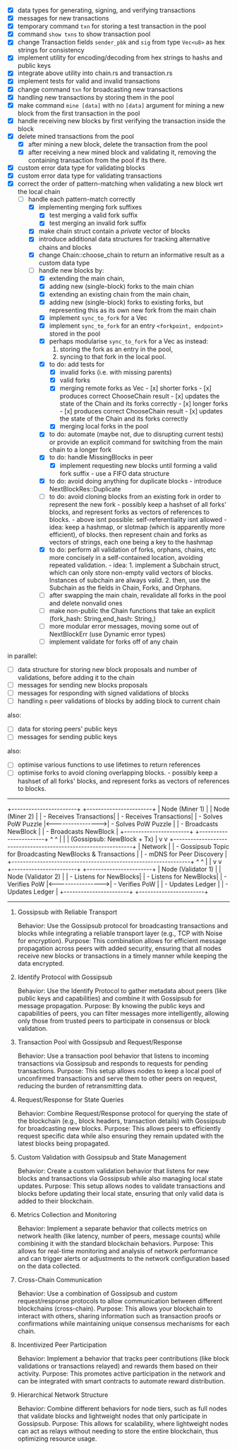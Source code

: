 - [x] data types for generating, signing, and verifying transactions
- [x] messages for new transactions
- [x] temporary command `txn` for storing a test transaction in the pool
- [x] command `show txns` to show transaction pool
- [x] change Transaction fields `sender_pbk` and `sig` from type `Vec<u8>`  as hex strings for consistency
- [x] implement utility for encoding/decoding from hex strings to hashs and public keys
- [x] integrate above utility into chain.rs and transaction.rs
- [x] implement tests for valid and invalid transactions
- [x] change command `txn` for broadcasting new transactions
- [x] handling new transactions by storing them in the pool
- [x] make command `mine [data]` with no `[data]` argument for mining a new block from the first transaction in the pool
- [x] handle receiving new blocks by first verifying the transaction inside the block
- [x] delete mined transactions from the pool
    - [x] after mining a new block, delete the transaction from the pool
    - [x] after receiving a new mined block and validating it, removing the containing transaction from the pool if its there.
- [x] custom error data type for validating blocks
- [x] custom error data type for validating transactions
- [x] correct the order of pattern-matching when validating a new block wrt the local chain
   - [ ] handle each pattern-match correctly
        - [x] implementing merging fork suffixes
            - [x] test merging a valid fork suffix
            - [x] test merging an invalid fork suffix
        - [x] make chain struct contain a _private_ vector of blocks
        - [x] introduce additional data structures for tracking alternative chains and blocks
        - [x] change Chain::choose_chain to return an informative result as a custom data type
        - [ ] handle new blocks by:
            - [x] extending the main chain,
            - [x] adding new (single-block) forks to the main chian
            - [x] extending an existing chain from the main chain,
            - [x] adding new (single-block) forks to existing forks, but representing this as its own new fork from the main chain
            - [x] implement `sync_to_fork` for a Vec<Block>
            - [x] implement `sync_to_fork` for an entry `<forkpoint, endpoint>` stored in the pool
            - [x] perhaps modularise  `sync_to_fork`  for a Vec<Block> as instead:
                1. storing the fork as an entry in the pool,
                2. syncing to that fork in the local pool.
            - [x] to do: add tests for
                - [x] invalid forks (i.e. with missing parents)
                - [x] valid forks
                - [x] merging remote forks as Vec<Block>
                        - [x] shorter forks
                           - [x] produces correct ChooseChain result
                           - [x] updates the state of the Chain and its forks correctly
                        - [x] longer forks
                           - [x] produces correct ChooseChain result
                           - [x] updates the state of the Chain and its forks correctly
                - [x] merging local forks in the pool
            - [x] to do: automate (maybe not, due to disrupting current tests) or provide an explicit command for switching from the main chain to a longer fork
            - [x] to do: handle MissingBlocks in peer
                - [x] implement requesting new blocks until forming a valid fork suffix
                        - use a FIFO data structure
            - [x] to do: avoid doing anything for duplicate blocks
                        - introduce NextBlockRes::Duplicate
            - [ ] to do: avoid cloning blocks from an existing fork in order to represent the new fork
                        - possibly keep a hashset of all forks' blocks, and represent forks as vectors of references to blocks.
                        - above isnt possible: self-referentiality isnt allowed
                        - idea: keep a hashmap, or slotmap (which is apparently more efficient), of blocks. then represent chain and forks as vectors of strings, each one being a key to the hashmap
            - [x] to do: perform all validation of forks, orphans, chains, etc more concisely in a self-contained location, avoiding repeated validation.
                        - idea:
                        1. implement a Subchain struct, which can only store non-empty valid vectors of blocks. Instances of subchain are always valid.
                        2. then, use the Subchain as the fields in Chain, Forks, and Orphans.
            - [ ] after swapping the main chain, revalidate all forks in the pool and delete nonvalid ones
            - [ ] make non-public the Chain functions that take an explicit (fork_hash: String,end_hash: String,)
            - [ ] more modular error messages, moving some out of NextBlockErr (use Dynamic error types)
            - [ ] implement validate for forks off of any chain

in parallel:
- [ ] data structure for storing new block proposals and number of validations, before adding it to the chain
- [ ] messages for sending new blocks proposals
- [ ] messages for responding with signed validations of blocks
- [ ] handling `n` peer validations of blocks by adding block to current chain

also:
- [ ] data for storing peers' public keys
- [ ] messages for sending public keys

also:
- [ ] optimise various functions to use lifetimes to return references
- [ ] optimise forks to avoid cloning overlapping blocks.
        - possibly keep a hashset of all forks' blocks, and represent forks as vectors of references to blocks.

----------------------

 +-----------------------+                   +-----------------------+
 |     Node (Miner 1)    |                   |     Node (Miner 2)    |
 | - Receives Transactions|                  | - Receives Transactions|
 | - Solves PoW Puzzle    |<---------------->| - Solves PoW Puzzle    |
 | - Broadcasts NewBlock  |                  | - Broadcasts NewBlock  |
 +-----------------------+                   +-----------------------+
           ^                                         ^
           |                                         |
           |     (Gossipsub: NewBlock + Tx)          |
           v                                         v
 +---------------------------------------------------------------+
 |                           Network                             |
 | - Gossipsub Topic for Broadcasting NewBlocks & Transactions   |
 | - mDNS for Peer Discovery                                      |
 +---------------------------------------------------------------+
           ^                                         ^
           |                                         |
           v                                         v
 +-----------------------+                   +-----------------------+
 |   Node (Validator 1)  |                   |   Node (Validator 2)  |
 | - Listens for NewBlocks|                  | - Listens for NewBlocks|
 | - Verifies PoW         |<---------------->| - Verifies PoW         |
 | - Updates Ledger       |                  | - Updates Ledger       |
 +-----------------------+                   +-----------------------+

----------------------

1. Gossipsub with Reliable Transport

    Behavior: Use the Gossipsub protocol for broadcasting transactions and blocks while integrating a reliable transport layer (e.g., TCP with Noise for encryption).
    Purpose: This combination allows for efficient message propagation across peers with added security, ensuring that all nodes receive new blocks or transactions in a timely manner while keeping the data encrypted.

3. Identify Protocol with Gossipsub

    Behavior: Use the Identify Protocol to gather metadata about peers (like public keys and capabilities) and combine it with Gossipsub for message propagation.
    Purpose: By knowing the public keys and capabilities of peers, you can filter messages more intelligently, allowing only those from trusted peers to participate in consensus or block validation.

4. Transaction Pool with Gossipsub and Request/Response

    Behavior: Use a transaction pool behavior that listens to incoming transactions via Gossipsub and responds to requests for pending transactions.
    Purpose: This setup allows nodes to keep a local pool of unconfirmed transactions and serve them to other peers on request, reducing the burden of retransmitting data.

5. Request/Response for State Queries

    Behavior: Combine Request/Response protocol for querying the state of the blockchain (e.g., block headers, transaction details) with Gossipsub for broadcasting new blocks.
    Purpose: This allows peers to efficiently request specific data while also ensuring they remain updated with the latest blocks being propagated.

6. Custom Validation with Gossipsub and State Management

    Behavior: Create a custom validation behavior that listens for new blocks and transactions via Gossipsub while also managing local state updates.
    Purpose: This setup allows nodes to validate transactions and blocks before updating their local state, ensuring that only valid data is added to their blockchain.

7. Metrics Collection and Monitoring

    Behavior: Implement a separate behavior that collects metrics on network health (like latency, number of peers, message counts) while combining it with the standard blockchain behaviors.
    Purpose: This allows for real-time monitoring and analysis of network performance and can trigger alerts or adjustments to the network configuration based on the data collected.

8. Cross-Chain Communication

    Behavior: Use a combination of Gossipsub and custom request/response protocols to allow communication between different blockchains (cross-chain).
    Purpose: This allows your blockchain to interact with others, sharing information such as transaction proofs or confirmations while maintaining unique consensus mechanisms for each chain.

9. Incentivized Peer Participation

    Behavior: Implement a behavior that tracks peer contributions (like block validations or transactions relayed) and rewards them based on their activity.
    Purpose: This promotes active participation in the network and can be integrated with smart contracts to automate reward distribution.

10. Hierarchical Network Structure

    Behavior: Combine different behaviors for node tiers, such as full nodes that validate blocks and lightweight nodes that only participate in Gossipsub.
    Purpose: This allows for scalability, where lightweight nodes can act as relays without needing to store the entire blockchain, thus optimizing resource usage.